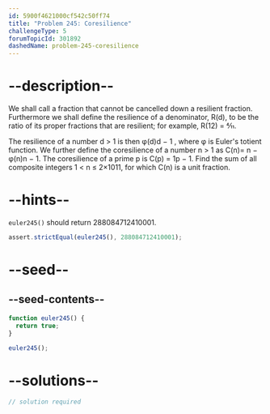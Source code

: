 ```yaml
---
id: 5900f4621000cf542c50ff74
title: "Problem 245: Coresilience"
challengeType: 5
forumTopicId: 301892
dashedName: problem-245-coresilience
---
```


# --description--

We shall call a fraction that cannot be cancelled down a resilient fraction. Furthermore we shall define the resilience of a denominator, R(d), to be the ratio of its proper fractions that are resilient; for example, R(12) = 4⁄11.

The resilience of a number d > 1 is then φ(d)d − 1 , where φ is Euler's totient function. We further define the coresilience of a number n > 1 as C(n)= n − φ(n)n − 1. The coresilience of a prime p is C(p) = 1p − 1. Find the sum of all composite integers 1 &lt; n ≤ 2×1011, for which C(n) is a unit fraction.

# --hints--

`euler245()` should return 288084712410001.

```js
assert.strictEqual(euler245(), 288084712410001);
```

# --seed--

## --seed-contents--

```js
function euler245() {
  return true;
}

euler245();
```

# --solutions--

```js
// solution required
```

